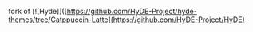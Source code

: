 fork of
[![Hyde]]([https://github.com/HyDE-Project/hyde-themes/tree/Catppuccin-Latte](https://github.com/HyDE-Project/HyDE)
